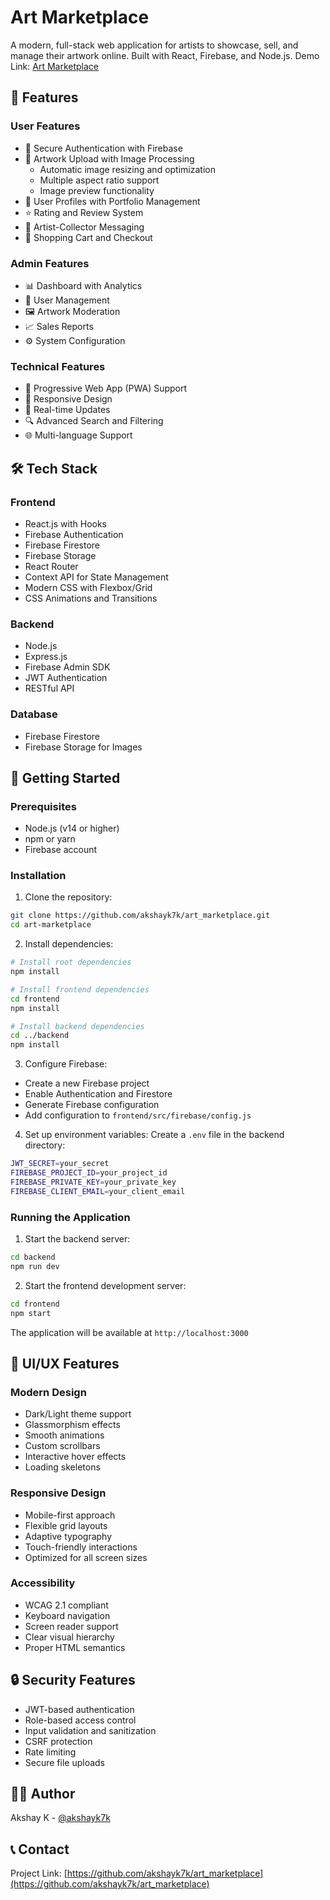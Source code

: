 # Art Marketplace

A modern, full-stack web application for artists to showcase, sell, and manage their artwork online. Built with React, Firebase, and Node.js.
Demo Link: [Art Marketplace](https://art-martketplace.vercel.app/)
## 🌟 Features

### User Features
- 🔐 Secure Authentication with Firebase
- 🎨 Artwork Upload with Image Processing
  - Automatic image resizing and optimization
  - Multiple aspect ratio support
  - Image preview functionality
- 👤 User Profiles with Portfolio Management
- ⭐ Rating and Review System
- 💬 Artist-Collector Messaging
- 🛒 Shopping Cart and Checkout

### Admin Features
- 📊 Dashboard with Analytics
- 👥 User Management
- 🖼️ Artwork Moderation
- 📈 Sales Reports
- ⚙️ System Configuration

### Technical Features
- 🚀 Progressive Web App (PWA) Support
- 📱 Responsive Design
- 🔄 Real-time Updates
- 🔍 Advanced Search and Filtering
- 🌐 Multi-language Support

## 🛠️ Tech Stack

### Frontend
- React.js with Hooks
- Firebase Authentication
- Firebase Firestore
- Firebase Storage
- React Router
- Context API for State Management
- Modern CSS with Flexbox/Grid
- CSS Animations and Transitions

### Backend
- Node.js
- Express.js
- Firebase Admin SDK
- JWT Authentication
- RESTful API

### Database
- Firebase Firestore
- Firebase Storage for Images

## 🚀 Getting Started

### Prerequisites
- Node.js (v14 or higher)
- npm or yarn
- Firebase account

### Installation

1. Clone the repository:
```bash
git clone https://github.com/akshayk7k/art_marketplace.git
cd art-marketplace
```

2. Install dependencies:
```bash
# Install root dependencies
npm install

# Install frontend dependencies
cd frontend
npm install

# Install backend dependencies
cd ../backend
npm install
```

3. Configure Firebase:
- Create a new Firebase project
- Enable Authentication and Firestore
- Generate Firebase configuration
- Add configuration to `frontend/src/firebase/config.js`

4. Set up environment variables:
Create a `.env` file in the backend directory:
```bash
JWT_SECRET=your_secret
FIREBASE_PROJECT_ID=your_project_id
FIREBASE_PRIVATE_KEY=your_private_key
FIREBASE_CLIENT_EMAIL=your_client_email
```

### Running the Application

1. Start the backend server:
```bash
cd backend
npm run dev
```

2. Start the frontend development server:
```bash
cd frontend
npm start
```

The application will be available at `http://localhost:3000`

## 📱 UI/UX Features

### Modern Design
- Dark/Light theme support
- Glassmorphism effects
- Smooth animations
- Custom scrollbars
- Interactive hover effects
- Loading skeletons

### Responsive Design
- Mobile-first approach
- Flexible grid layouts
- Adaptive typography
- Touch-friendly interactions
- Optimized for all screen sizes

### Accessibility
- WCAG 2.1 compliant
- Keyboard navigation
- Screen reader support
- Clear visual hierarchy
- Proper HTML semantics

## 🔒 Security Features

- JWT-based authentication
- Role-based access control
- Input validation and sanitization
- CSRF protection
- Rate limiting
- Secure file uploads


## 👨‍💻 Author

Akshay K - [@akshayk7k](https://github.com/akshayk7k)

## 📞 Contact

Project Link: [https://github.com/akshayk7k/art_marketplace](https://github.com/akshayk7k/art_marketplace)

